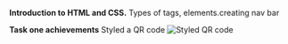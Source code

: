 **Introduction to HTML and CSS.**
Types of tags, elements.creating nav bar

**Task one achievements**
Styled a QR code
![Styled QR code](https://github.com/Kib3Gabriel/HTML-CSS/blob/main/task1/task1.PNGraw=true)

